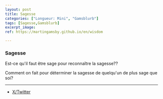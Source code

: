 ```yaml
---
layout: post
title: Sagesse
categories: ["Longueur: Mini", "Gamsblurb"]
tags: [Sagesse,Gamsblurb]
excerpt_image: 
ref: https://martingamsby.github.io/en/wisdom

---
```


### **Sagesse**

Est-ce qu'il faut être sage pour reconnaître la sagesse??

Comment on fait pour déterminer la sagesse de quelqu'un de plus sage que soi?

---

- [X/Twitter](https://x.com/MartinGamsby/status/1834224287726588097)

